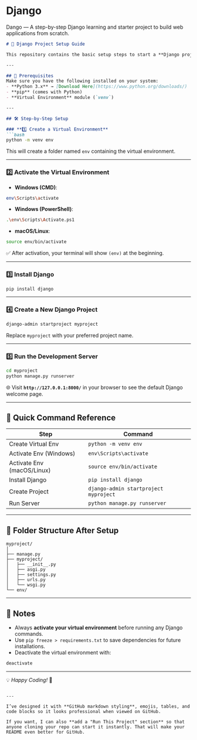 # Django
Dango — A step-by-step Django learning and starter project to build web applications from scratch.

````markdown
# 🚀 Django Project Setup Guide

This repository contains the basic setup steps to start a **Django project** from scratch using a virtual environment.

---

## 📌 Prerequisites
Make sure you have the following installed on your system:
- **Python 3.x** → [Download Here](https://www.python.org/downloads/)
- **pip** (comes with Python)
- **Virtual Environment** module (`venv`)

---

## 🛠 Step-by-Step Setup

### **1️⃣ Create a Virtual Environment**
```bash
python -m venv env
````

This will create a folder named `env` containing the virtual environment.

---

### **2️⃣ Activate the Virtual Environment**

* **Windows (CMD)**:

```bash
env\Scripts\activate
```

* **Windows (PowerShell)**:

```bash
.\env\Scripts\Activate.ps1
```

* **macOS/Linux**:

```bash
source env/bin/activate
```

✅ After activation, your terminal will show `(env)` at the beginning.

---

### **3️⃣ Install Django**

```bash
pip install django
```

---

### **4️⃣ Create a New Django Project**

```bash
django-admin startproject myproject
```

Replace `myproject` with your preferred project name.

---

### **5️⃣ Run the Development Server**

```bash
cd myproject
python manage.py runserver
```

🌐 Visit **`http://127.0.0.1:8000/`** in your browser to see the default Django welcome page.

---

## 📜 Quick Command Reference

| Step                       | Command                               |
| -------------------------- | ------------------------------------- |
| Create Virtual Env         | `python -m venv env`                  |
| Activate Env (Windows)     | `env\Scripts\activate`                |
| Activate Env (macOS/Linux) | `source env/bin/activate`             |
| Install Django             | `pip install django`                  |
| Create Project             | `django-admin startproject myproject` |
| Run Server                 | `python manage.py runserver`          |

---

## 📂 Folder Structure After Setup

```
myproject/
│
├── manage.py
├── myproject/
│   ├── __init__.py
│   ├── asgi.py
│   ├── settings.py
│   ├── urls.py
│   └── wsgi.py
└── env/
```

---

## 📢 Notes

* Always **activate your virtual environment** before running any Django commands.
* Use `pip freeze > requirements.txt` to save dependencies for future installations.
* Deactivate the virtual environment with:

```bash
deactivate
```

---

💡 *Happy Coding!* 🚀

```

---

I’ve designed it with **GitHub markdown styling**, emojis, tables, and code blocks so it looks professional when viewed on GitHub.  

If you want, I can also **add a "Run This Project" section** so that anyone cloning your repo can start it instantly. That will make your README even better for GitHub.
```
